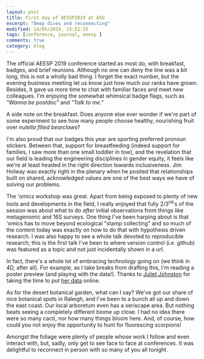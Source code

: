 ```yaml
---
layout: post
title: First day of AESSP2019 at ASU
excerpt: "Deep dives and reconnecting"
modified: 14/05/2019, 23:52:25
tags: [conference, journal, aeesp ]
comments: true
category: blog
---
```


The official AEESP 2019 conference started as most do, with breakfast, badges, and brief reunions. Although no one can deny the line was a bit long, this is not a wholly bad thing. I forget the exact number, but the evening business meeting let us know just how much our ranks have grown. Besides, it gave us more time to chat with familiar faces and meet new colleagues. I'm enjoying the somewhat whimsical badge flags, such as *"Wanna be postdoc"* and *"Talk to me."* 

A side note on the breakfast. Does anyone else ever wonder if we're part of some experiment to see how many people choose healthy, nourishing fruit over *nutella filled bearclaws*?

I'm also proud that our badges this year are sporting preferred pronoun stickers.  Between that, support for breastfeeding (indeed support for families, I saw more than one small toddler in tow), and the revelation that our field is leading the engineering disciplines in gender equity, it feels like we're at least headed in the right direction towards inclusiveness. Jim Holway was exactly right in the plenary when he posited that relationships built on shared, acknowledged values are one of the best ways we have of solving our problems. 

The 'omics workshop was great. Apart from being exposed to plenty of new tools and developments in the field, I really enjoyed that fully 2/3<sup>rd</sup>'s of the session was about what to do *after* initial observations from things like metagenomic and 16S surveys. One thing I've been harping about is that 'omics has to move beyond ecological "stamp collecting" and so much of the content today was exactly on how to do that with hypothesis driven research. I was also happy to see a whole talk devoted to reproducible research; this is the first talk I've been to where version control (*i.e.* github) was featured as a topic and not just incidentally shown in a url.

In fact, there's a whole lot of embracing technology going on (we think in 4D, after all). For example, as I take breaks from drafting this, I'm reading a poster preview (and playing with the data!). Thanks to [Juliet Johnston](https://twitter.com/queermsfrizzle) for taking the time to put [her data](https://docs.google.com/spreadsheets/d/1wMKE8h0yf5wFfoBrGkJEFtFflFZivkp9UjuSITviBUE/edit#gid=1119015435) online.  

As for the desert botanical garden, what can I say? We've got our share of nice botanical spots in Raleigh, and I've been to a bunch all up and down the east coast.  Our local arboretum even has a xeriscape area.  But nothing beats seeing a completely different biome up close.  I had no idea there were so many cacti, nor how many things bloom here. And, of course, how could you not enjoy the opportunity to hunt for fluorescing scorpions!

Amongst the foliage were plenty of people whose work I follow and even interact with, but, sadly, only get to see face to face at conferences. It was delightful to reconnect in person with so many of you all tonight.
